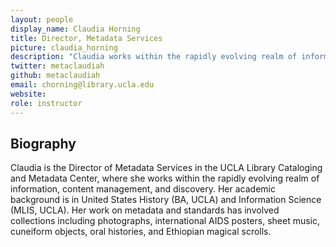 ```yaml
---
layout: people
display_name: Claudia Horning
title: Director, Metadata Services
picture: claudia_horning
description: "Claudia works within the rapidly evolving realm of information, content management, and discovery, where her metadata work has involved collections of photographs, international AIDS posters, sheet music, cuneiform objects, oral histories, and Ethiopian magical scrolls."
twitter: metaclaudiah
github: metaclaudiah
email: chorning@library.ucla.edu
website:
role: instructor
---
```


## Biography

Claudia is the Director of Metadata Services in the UCLA Library Cataloging and Metadata Center, where she works within the rapidly evolving realm of information, content management, and discovery. Her academic background is in United States History (BA, UCLA) and Information Science (MLIS, UCLA). Her work on metadata and standards has involved collections including photographs, international AIDS posters, sheet music, cuneiform objects, oral histories, and Ethiopian magical scrolls.
